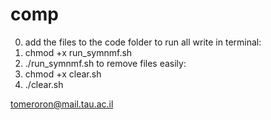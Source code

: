# comp
0. add the files to the code folder
to run all write in terminal:
1. chmod +x run_symnmf.sh
2. ./run_symnmf.sh
to remove files easily:
1.  chmod +x clear.sh
2. ./clear.sh




tomeroron@mail.tau.ac.il
